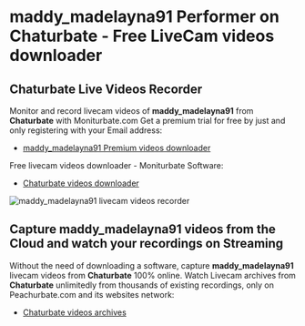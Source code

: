 # maddy_madelayna91 Performer on Chaturbate - Free LiveCam videos downloader

## Chaturbate Live Videos Recorder

Monitor and record livecam videos of **maddy_madelayna91** from **Chaturbate** with Moniturbate.com
Get a premium trial for free by just and only registering with your Email address:
* [maddy_madelayna91 Premium videos downloader](https://moniturbate.com/request-demo-licence-key.html)

Free livecam videos downloader - Moniturbate Software:
* [Chaturbate videos downloader](https://moniturbate.com/moniturbate-download-software.html)

![maddy_madelayna91 livecam videos recorder](https://peachurnet.com/templates/moniturbate-software.png)


## Capture maddy_madelayna91 videos from the Cloud and watch your recordings on Streaming

Without the need of downloading a software, capture **maddy_madelayna91** livecam videos from **Chaturbate** 100% online.
Watch Livecam archives from **Chaturbate** unlimitedly from thousands of existing recordings, only on Peachurbate.com and its websites network:
* [Chaturbate videos archives](https://peachurnet.com/)